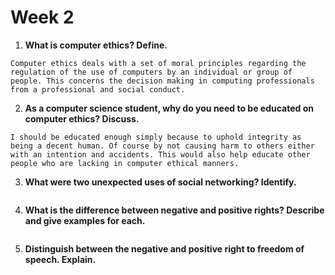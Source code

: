 # Week 2
1. **What is computer ethics? Define.**
```
Computer ethics deals with a set of moral principles regarding the regulation of the use of computers by an individual or group of people. This concerns the decision making in computing professionals from a professional and social conduct.
```

2. **As a computer science student, why do you need to be educated on computer ethics? Discuss.**
```
I should be educated enough simply because to uphold integrity as being a decent human. Of course by not causing harm to others either with an intention and accidents. This would also help educate other people who are lacking in computer ethical manners.
```

3. **What were two unexpected uses of social networking? Identify.**
```
```

4. **What is the difference between negative and positive rights? Describe and give examples for each.**
```
```

5. **Distinguish between the negative and positive right to freedom of speech. Explain.**
```
```

